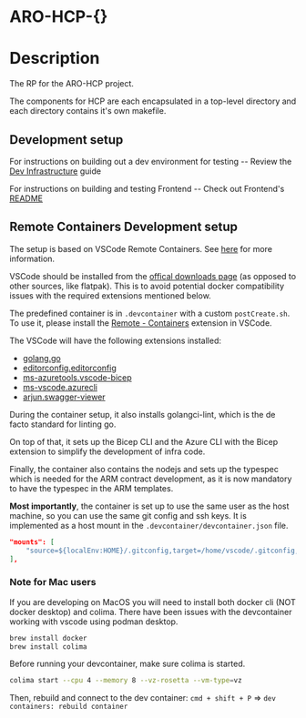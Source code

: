 # ARO-HCP-{}

# Description
The RP for the ARO-HCP project.

The components for HCP are each encapsulated in a top-level directory and each directory contains it's own makefile.

## Development setup

For instructions on building out a dev environment for testing -- Review the [Dev Infrastructure](./dev-infrastructure/docs/development-setup.md) guide

For instructions on building and testing Frontend -- Check out Frontend's [README](./frontend/README.md)

## Remote Containers Development setup

The setup is based on VSCode Remote Containers. See [here](https://code.visualstudio.com/docs/remote/containers) for more information.

VSCode should be installed from the [offical downloads page](https://code.visualstudio.com/download) (as opposed to other sources, like flatpak). This is to avoid potential docker compatibility issues with the required extensions mentioned below.

The predefined container is in `.devcontainer` with a custom `postCreate.sh`.
To use it, please install the [Remote - Containers](https://marketplace.visualstudio.com/items?itemName=ms-vscode-remote.remote-containers) extension in VSCode.

The VSCode will have the following extensions installed:
- [golang.go](https://marketplace.visualstudio.com/items?itemName=golang.Go)
- [editorconfig.editorconfig](https://marketplace.visualstudio.com/items?itemName=EditorConfig.EditorConfig)
- [ms-azuretools.vscode-bicep](https://marketplace.visualstudio.com/items?itemName=ms-azuretools.vscode-bicep)
- [ms-vscode.azurecli](https://marketplace.visualstudio.com/items?itemName=ms-vscode.azurecli)
- [arjun.swagger-viewer](https://marketplace.visualstudio.com/items?itemName=Arjun.swagger-viewer)

During the container setup, it also installs golangci-lint, which is the de facto standard for linting go.

On top of that, it sets up the Bicep CLI and the Azure CLI with the Bicep extension
to simplify the development of infra code.

Finally, the container also contains the nodejs and sets up the typespec which is needed for the ARM contract development, as it is now mandatory to have the typespec in the ARM templates.

**Most importantly**, the container is set up to use the same user as the host machine, so you can use the same git config and ssh keys.
It is implemented as a host mount in the `.devcontainer/devcontainer.json` file.

```json
"mounts": [
    "source=${localEnv:HOME}/.gitconfig,target=/home/vscode/.gitconfig,type=bind,consistency=cached"
],
```

### Note for Mac users

If you are developing on MacOS you will need to install both docker cli (NOT docker desktop) and colima. There have been issues with the devcontainer working with vscode using podman desktop.

```bash
brew install docker
brew install colima
```

Before running your devcontainer, make sure colima is started.
```bash
colima start --cpu 4 --memory 8 --vz-rosetta --vm-type=vz
```

Then, rebuild and connect to the dev container: `cmd + shift + P` => `dev containers: rebuild container`

